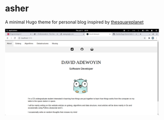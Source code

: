 # asher
A minimal Hugo theme for personal blog inspired by [thesquareplanet](http://thesquareplanet.com)

![screenshot](screenshot.png)
